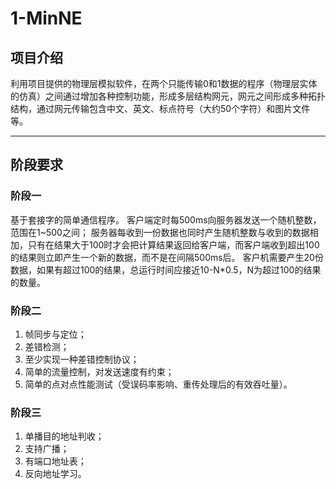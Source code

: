 # 1-MinNE

## 项目介绍

利用项目提供的物理层模拟软件，在两个只能传输0和1数据的程序（物理层实体的仿真）之间通过增加各种控制功能，形成多层结构网元，网元之间形成多种拓扑结构，通过网元传输包含中文、英文、标点符号（大约50个字符）和图片文件等。

---

## 阶段要求

### 阶段一

基于套接字的简单通信程序。
客户端定时每500ms向服务器发送一个随机整数，范围在1~500之间；
服务器每收到一份数据也同时产生随机整数与收到的数据相加，只有在结果大于100时才会把计算结果返回给客户端，而客户端收到超出100的结果则立即产生一个新的数据，而不是在间隔500ms后。
客户机需要产生20份数据，如果有超过100的结果，总运行时间应接近10-N*0.5，N为超过100的结果的数量。

### 阶段二

1. 帧同步与定位；
2. 差错检测；
3. 至少实现一种差错控制协议；
4. 简单的流量控制，对发送速度有约束；
5. 简单的点对点性能测试（受误码率影响、重传处理后的有效吞吐量）。

### 阶段三

1. 单播目的地址判收；
2. 支持广播；
3. 有端口地址表；
4. 反向地址学习。
